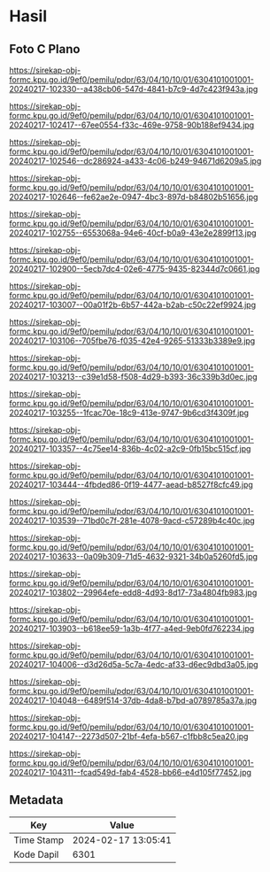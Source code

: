 # Hasil

## Foto C Plano

https://sirekap-obj-formc.kpu.go.id/9ef0/pemilu/pdpr/63/04/10/10/01/6304101001001-20240217-102330--a438cb06-547d-4841-b7c9-4d7c423f943a.jpg

https://sirekap-obj-formc.kpu.go.id/9ef0/pemilu/pdpr/63/04/10/10/01/6304101001001-20240217-102417--67ee0554-f33c-469e-9758-90b188ef9434.jpg

https://sirekap-obj-formc.kpu.go.id/9ef0/pemilu/pdpr/63/04/10/10/01/6304101001001-20240217-102546--dc286924-a433-4c06-b249-94671d6209a5.jpg

https://sirekap-obj-formc.kpu.go.id/9ef0/pemilu/pdpr/63/04/10/10/01/6304101001001-20240217-102646--fe62ae2e-0947-4bc3-897d-b84802b51656.jpg

https://sirekap-obj-formc.kpu.go.id/9ef0/pemilu/pdpr/63/04/10/10/01/6304101001001-20240217-102755--6553068a-94e6-40cf-b0a9-43e2e2899f13.jpg

https://sirekap-obj-formc.kpu.go.id/9ef0/pemilu/pdpr/63/04/10/10/01/6304101001001-20240217-102900--5ecb7dc4-02e6-4775-9435-82344d7c0661.jpg

https://sirekap-obj-formc.kpu.go.id/9ef0/pemilu/pdpr/63/04/10/10/01/6304101001001-20240217-103007--00a01f2b-6b57-442a-b2ab-c50c22ef9924.jpg

https://sirekap-obj-formc.kpu.go.id/9ef0/pemilu/pdpr/63/04/10/10/01/6304101001001-20240217-103106--705fbe76-f035-42e4-9265-51333b3389e9.jpg

https://sirekap-obj-formc.kpu.go.id/9ef0/pemilu/pdpr/63/04/10/10/01/6304101001001-20240217-103213--c39e1d58-f508-4d29-b393-36c339b3d0ec.jpg

https://sirekap-obj-formc.kpu.go.id/9ef0/pemilu/pdpr/63/04/10/10/01/6304101001001-20240217-103255--1fcac70e-18c9-413e-9747-9b6cd3f4309f.jpg

https://sirekap-obj-formc.kpu.go.id/9ef0/pemilu/pdpr/63/04/10/10/01/6304101001001-20240217-103357--4c75ee14-836b-4c02-a2c9-0fb15bc515cf.jpg

https://sirekap-obj-formc.kpu.go.id/9ef0/pemilu/pdpr/63/04/10/10/01/6304101001001-20240217-103444--4fbded86-0f19-4477-aead-b8527f8cfc49.jpg

https://sirekap-obj-formc.kpu.go.id/9ef0/pemilu/pdpr/63/04/10/10/01/6304101001001-20240217-103539--71bd0c7f-281e-4078-9acd-c57289b4c40c.jpg

https://sirekap-obj-formc.kpu.go.id/9ef0/pemilu/pdpr/63/04/10/10/01/6304101001001-20240217-103633--0a09b309-71d5-4632-9321-34b0a5260fd5.jpg

https://sirekap-obj-formc.kpu.go.id/9ef0/pemilu/pdpr/63/04/10/10/01/6304101001001-20240217-103802--29964efe-edd8-4d93-8d17-73a4804fb983.jpg

https://sirekap-obj-formc.kpu.go.id/9ef0/pemilu/pdpr/63/04/10/10/01/6304101001001-20240217-103903--b618ee59-1a3b-4f77-a4ed-9eb0fd762234.jpg

https://sirekap-obj-formc.kpu.go.id/9ef0/pemilu/pdpr/63/04/10/10/01/6304101001001-20240217-104006--d3d26d5a-5c7a-4edc-af33-d6ec9dbd3a05.jpg

https://sirekap-obj-formc.kpu.go.id/9ef0/pemilu/pdpr/63/04/10/10/01/6304101001001-20240217-104048--6489f514-37db-4da8-b7bd-a0789785a37a.jpg

https://sirekap-obj-formc.kpu.go.id/9ef0/pemilu/pdpr/63/04/10/10/01/6304101001001-20240217-104147--2273d507-21bf-4efa-b567-c1fbb8c5ea20.jpg

https://sirekap-obj-formc.kpu.go.id/9ef0/pemilu/pdpr/63/04/10/10/01/6304101001001-20240217-104311--fcad549d-fab4-4528-bb66-e4d105f77452.jpg


## Metadata

| Key        | Value               |
| ---------- | ------------------- |
| Time Stamp | 2024-02-17 13:05:41 |
| Kode Dapil | 6301                |



